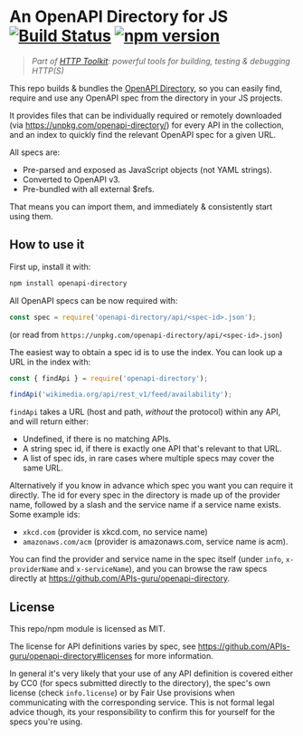 # An OpenAPI Directory for JS [![Build Status](https://github.com/httptoolkit/openapi-directory-js/workflows/CI/badge.svg)](https://github.com/httptoolkit/openapi-directory-js/actions) [![npm version](https://badge.fury.io/js/openapi-directory.svg)](https://badge.fury.io/js/openapi-directory)

> _Part of [HTTP Toolkit](https://httptoolkit.com): powerful tools for building, testing & debugging HTTP(S)_

This repo builds & bundles the [OpenAPI Directory](https://github.com/APIs-guru/openapi-directory), so you can easily find, require and use any OpenAPI spec from the directory in your JS projects.

It provides files that can be individually required or remotely downloaded (via https://unpkg.com/openapi-directory/) for every API in the collection, and an index to quickly find the relevant OpenAPI spec for a given URL.

All specs are:

* Pre-parsed and exposed as JavaScript objects (not YAML strings).
* Converted to OpenAPI v3.
* Pre-bundled with all external $refs.

That means you can import them, and immediately & consistently start using them.

## How to use it

First up, install it with:

```bash
npm install openapi-directory
```

All OpenAPI specs can be now required with:

```js
const spec = require('openapi-directory/api/<spec-id>.json');
```

(or read from `https://unpkg.com/openapi-directory/api/<spec-id>.json`)

The easiest way to obtain a spec id is to use the index. You can look up a URL in the index with:

```js
const { findApi } = require('openapi-directory');

findApi('wikimedia.org/api/rest_v1/feed/availability');
```

`findApi` takes a URL (host and path, _without_ the protocol) within any API, and will return either:

* Undefined, if there is no matching APIs.
* A string spec id, if there is exactly one API that's relevant to that URL.
* A list of spec ids, in rare cases where multiple specs may cover the same URL.

Alternatively if you know in advance which spec you want you can require it directly. The id for every spec in the directory is made up of the provider name, followed by a slash and the service name if a service name exists. Some example ids:

* `xkcd.com` (provider is xkcd.com, no service name)
* `amazonaws.com/acm` (provider is amazonaws.com, service name is acm).

You can find the provider and service name in the spec itself (under `info`, `x-providerName` and `x-serviceName`), and you can browse the raw specs directly at https://github.com/APIs-guru/openapi-directory.

## License

This repo/npm module is licensed as MIT.

The license for API definitions varies by spec, see https://github.com/APIs-guru/openapi-directory#licenses for more information.

In general it's very likely that your use of any API definition is covered either by CC0 (for specs submitted directly to the directory), the spec's own license (check `info.license`) or by Fair Use provisions when communicating with the corresponding service. This is not formal legal advice though, its your responsibility to confirm this for yourself for the specs you're using.